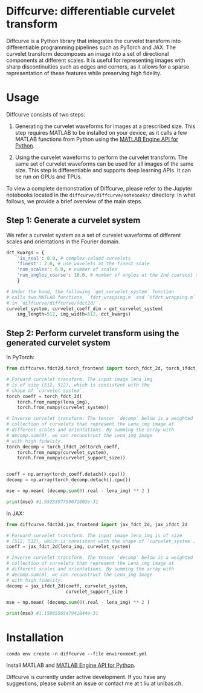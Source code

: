 


Diffcurve: differentiable curvelet transform
=====================================


Diffcurve is a Python library that integrates the curvelet transform into differentiable programming pipelines such as PyTorch and JAX. The curvelet transform decomposes an image into a set of directional components at different scales. It is useful for representing images with sharp discontinuities such as edges and corners, as it allows for a sparse representation of these features while preserving high fidelity.


# Usage 

Diffcurve consists of two steps:

1. Generating the curvelet waveforms for images at a prescribed size. This step  requires MATLAB to be installed on your device, as it calls a few MATLAB functions from Python using the [MATLAB Engine API for Python](https://www.mathworks.com/help/matlab/matlab-engine-for-python.html).

2. Using the curvelet waveforms to perform the curvelet transform. The same set of curvelet waveforms can be used for all images of the same size. This step is differentiable and supports deep learning APIs. It can be run on GPUs and TPUs.


To view a complete demonstration of Diffcurve, please refer to the Jupyter notebooks located in the `diffcurve/diffcurve/notebooks/` directory. In what follows, we provide a brief overview of the main steps.


## Step 1: Generate a curvelet system

We refer a curvelet system as a set of curvelet waveforms of different scales and orientations in the Fourier domain.

```python
dct_kwargs = {
    'is_real': 0.0, # complex-valued curvelets
    'finest': 2.0, # use wavelets at the finest scale
    'num_scales': 6.0, # number of scales
    'num_angles_coarse': 16.0, # number of angles at the 2nd coarsest scale
    }

# Under the hood, the following `get_curvelet_system` function
# calls two MATLAB functions, `fdct_wrapping.m` and `ifdct_wrapping.m`
# in `diffcurve/diffcurve/fdct2d/`.
curvelet_system, curvelet_coeff_dim = get_curvelet_system(
    img_length=512, img_width=512, dct_kwargs)
```


## Step 2: Perform curvelet transform using the generated curvelet system



In PyTorch:

```python
from diffcurve.fdct2d.torch_frontend import torch_fdct_2d, torch_ifdct_2d

# Forward curvelet transform. The input image lena_img
# is of size (512, 512), which is consistent with the
# shape of `curvelet_system`.
torch_coeff = torch_fdct_2d(
    torch.from_numpy(lena_img),
    torch.from_numpy(curvelet_system))

# Inverse curvelet transform. The tensor `decomp` below is a weighted
# collection of curvelets that represent the Lena_img image at
# different scales and orientations. By summing the array with
# decomp.sum(0), we can reconstruct the Lena_img image
# with high fidelity.
torch_decomp = torch_ifdct_2d(torch_coeff,
    torch.from_numpy(curvelet_system),
    torch.from_numpy(curvelet_support_size))


coeff = np.array(torch_coeff.detach().cpu())
decomp = np.array(torch_decomp.detach().cpu())

mse = np.mean( (decomp.sum(0).real - lena_img) ** 2 )

print(mse) #1.9523397759671602e-31

```

In JAX:

```python
from diffcurve.fdct2d.jax_frontend import jax_fdct_2d, jax_ifdct_2d

# Forward curvelet transform. The input image lena_img is of size
# (512, 512), which is consistent with the shape of `curvelet_system`.
coeff = jax_fdct_2d(lena_img, curvelet_system)

# Inverse curvelet transform. The tensor `decomp` below is a weighted
# collection of curvelets that represent the Lena_img image at
# different scales and orientations. By summing the array with
# decomp.sum(0), we can reconstruct the Lena_img image
# with high fidelity.
decomp = jax_ifdct_2d(coeff, curvelet_system,
                      curvelet_support_size )

mse = np.mean( (decomp.sum(0).real - lena_img) ** 2 )

print(mse) #1.1598556547941844e-31

```




# Installation

```
conda env create -n diffcurve --file environment.yml
```

Install MATLAB and [MATLAB Engine API for Python](https://www.mathworks.com/help/matlab/matlab-engine-for-python.html).



Diffcurve is currently under active development. If you have any suggestions, please submit an issue or contact me at t.liu at unibas.ch.